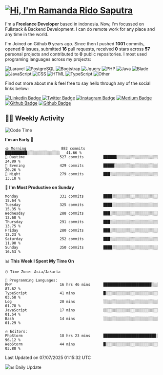 # [![Hi, I'm Ramanda Rido Saputra](https://readme-typing-svg.herokuapp.com?size=24&vCenter=true&lines=%F0%9F%91%8B+Hi%2C+I'm+Ramanda+Rido+Saputra+;%F0%9F%92%BB+Fullstack+Web+Developer+)](https://git.io/typing-svg)

I'm a **Freelance Developer** based in indonesia. Now, I'm focussed on Fullstack & Backend Development. I can do remote work for any place and any time in the world.

I'm Joined on Github **9** years ago. Since then I pushed **1001** commits, opened **0** issues, submitted **16** pull requests, received **0** stars across **57** personal projects and contributed to **0** public repositories.
I most used programing languages across my projects:

![Laravel](https://img.shields.io/badge/Laravel-FF2D20?flat&logo=laravel&logoColor=white)
![PostgreSQL](https://img.shields.io/badge/PostgreSQL-316192?flat&logo=postgresql&logoColor=white)
![Bootstrap](https://img.shields.io/badge/Bootstrap-563D7C?flat&logo=bootstrap&logoColor=white)
![Jquery](https://img.shields.io/badge/jQuery-0769AD?flat&logo=jquery&logoColor=white)
![PHP](https://img.shields.io/badge/-PHP-%234F5D95?style=flat&logo=PHP&logoColor=white)
![Java](https://img.shields.io/badge/-Java-%23b07219?style=flat&logo=Java&logoColor=white)
![Blade](https://img.shields.io/badge/-Blade-%23f7523f?style=flat&logo=Blade&logoColor=white)
![JavaScript](https://img.shields.io/badge/-JavaScript-%23f1e05a?style=flat&logo=JavaScript&logoColor=white)
![CSS](https://img.shields.io/badge/-CSS-%23663399?style=flat&logo=CSS&logoColor=white)
![HTML](https://img.shields.io/badge/-HTML-%23e34c26?style=flat&logo=HTML&logoColor=white)
![TypeScript](https://img.shields.io/badge/-TypeScript-%233178c6?style=flat&logo=TypeScript&logoColor=white)
![Other](https://img.shields.io/badge/-Other-%23ededed?style=flat&logo=Other&logoColor=white)

Find out more about me & feel free to say hello through any of the social links below:

[![Linkedin Badge](https://img.shields.io/badge/-ramandaaridogh-blue?style=flat&logo=Linkedin&logoColor=white&link=https://www.linkedin.com/in/ramanda-rido-saputra/)](https://www.linkedin.com/in/ramanda-rido-saputra/)
[![Twitter Badge](https://img.shields.io/badge/-ramandaaridogh-%231DA1F2.svg?style=flat&logo=twitter&logoColor=white&link=https://www.twitter.com/ramandaaridogh)](https://www.twitter.com/ramandaaridogh/)
[![Instagram Badge](https://img.shields.io/badge/-ramandaaridogh-purple?style=flat&logo=instagram&logoColor=white&link=https://instagram.com/ramandaaridogh_/)](https://instagram.com/ramandaaridogh_)
[![Medium Badge](https://img.shields.io/badge/-@ramandaaridogh-%2312100E.svg?style=flat&logo=Medium&logoColor=white&link=https://medium.com/@ramandaaridogh/)](https://medium.com/@ramandaaridogh)
[![Github Badge](https://img.shields.io/badge/-@ramandaaridogh-100000.svg?style=flat&logo=github&logoColor=white&link=https://github.com/ramandaaridogh)](https://github.com/ramandaaridogh)
[![Github Badge](https://img.shields.io/badge/-@mxcode-100000.svg?style=flat&logo=github&logoColor=white&link=https://github.com/ramanda-mxcode)](https://github.com/ramanda-mxcode)

## 👨‍💻 Weekly Activity
<!--START_SECTION:waka-->
![Code Time](http://img.shields.io/badge/Code%20Time-1%2C356%20hrs%2051%20mins-blue)

**I'm an Early 🐤** 

```text
🌞 Morning                882 commits         ██████████░░░░░░░░░░░░░░░   41.66 % 
🌆 Daytime                527 commits         ██████░░░░░░░░░░░░░░░░░░░   24.89 % 
🌃 Evening                429 commits         █████░░░░░░░░░░░░░░░░░░░░   20.26 % 
🌙 Night                  279 commits         ███░░░░░░░░░░░░░░░░░░░░░░   13.18 % 
```
📅 **I'm Most Productive on Sunday** 

```text
Monday                   331 commits         ████░░░░░░░░░░░░░░░░░░░░░   15.64 % 
Tuesday                  325 commits         ████░░░░░░░░░░░░░░░░░░░░░   15.35 % 
Wednesday                288 commits         ███░░░░░░░░░░░░░░░░░░░░░░   13.60 % 
Thursday                 291 commits         ███░░░░░░░░░░░░░░░░░░░░░░   13.75 % 
Friday                   280 commits         ███░░░░░░░░░░░░░░░░░░░░░░   13.23 % 
Saturday                 252 commits         ███░░░░░░░░░░░░░░░░░░░░░░   11.90 % 
Sunday                   350 commits         ████░░░░░░░░░░░░░░░░░░░░░   16.53 % 
```


📊 **This Week I Spent My Time On** 

```text
🕑︎ Time Zone: Asia/Jakarta

💬 Programming Languages: 
PHP                      16 hrs 46 mins      ██████████████████████░░░   87.62 % 
TypeScript               41 mins             █░░░░░░░░░░░░░░░░░░░░░░░░   03.58 % 
Log                      20 mins             ░░░░░░░░░░░░░░░░░░░░░░░░░   01.78 % 
JavaScript               17 mins             ░░░░░░░░░░░░░░░░░░░░░░░░░   01.54 % 
Bash                     14 mins             ░░░░░░░░░░░░░░░░░░░░░░░░░   01.29 % 

🔥 Editors: 
PhpStorm                 18 hrs 23 mins      ████████████████████████░   96.12 % 
WebStorm                 44 mins             █░░░░░░░░░░░░░░░░░░░░░░░░   03.88 % 
```


 Last Updated on 07/07/2025 01:15:32 UTC
<!--END_SECTION:waka-->

![📊 Daily Update](https://github.com/ramandaaridogh/ramandaaridogh/actions/workflows/update-activity.yml/badge.svg)
